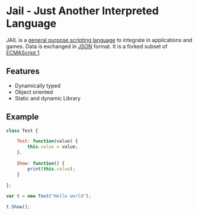 # Jail - Just Another Interpreted Language

JAIL is a [general purpose scripting language](https://en.wikipedia.org/wiki/General-purpose_language) to integrate in applications and games. Data is exchanged in [JSON](https://www.json.org/json-en.html) format. It is a forked subset of [ECMAScript 1](https://www.ecma-international.org/wp-content/uploads/ECMA-262_1st_edition_june_1997.pdf)

## Features
 * Dynamically typed
 * Object oriented
 * Static and dynamic Library

## Example
```Javascript
class Test {

    Test: function(value) {
        this.value = value;
    },
    
    Show: function() {
        print(this.value);
    }
    
};

var t = new Test("Hello world");

t.Show();
```
